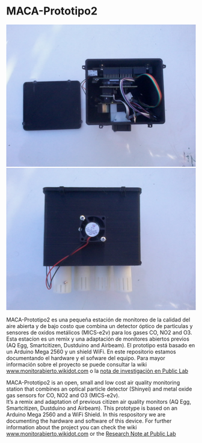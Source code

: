 # MACA-Prototipo2



![alt text](https://github.com/Nodo39/MACA-Prototipo2/blob/master/Imagenes/2017-04-26%2016.44.41.jpg "Vista superior")
![alt text](https://github.com/Nodo39/MACA-Prototipo2/blob/master/Imagenes/2017-04-26%2016.44.28.jpg "Vista frontal")

MACA-Prototipo2 es una pequeña estación de monitoreo de la calidad del aire abierta y de bajo costo que combina un detector óptico de partìculas y sensores de oxidos metálicos (MICS-e2v) para los gases CO, NO2 and O3.
Esta estacíon es un remix y una adaptación de monitores abiertos previos (AQ Egg, Smartcitizen, Dustduino and Airbeam).
El prototipo está basado en un Arduino Mega 2560 y un shield WiFi.
En este repositorio estamos documentando el hardware y el sofware del equipo.
Para mayor información sobre el proyecto se puede consultar la wiki www.monitorabierto.wikidot.com o la [nota de investigaciòn en Public Lab](https://publiclab.org/notes/nanocastro/04-26-2017/maca-open-air-quality-monitor-project-in-latin-america)

MACA-Prototipo2 is an open, small and low cost air quality monitoring station that combines an optical particle detector (Shinyei) and metal oxide gas sensors for CO, NO2 and O3 (MICS-e2v).  
It’s a remix and adaptation of previous citizen air quality monitors (AQ Egg, Smartcitizen, Dustduino and Airbeam). 
This prototype is based on an Arduino Mega 2560 and a WiFi Shield.
In this respository we are documenting the hardware and software of this device.
For further information about the project you can check the wiki www.monitorabierto.wikidot.com or the [Research Note at Public Lab](https://publiclab.org/notes/nanocastro/04-26-2017/maca-open-air-quality-monitor-project-in-latin-america)

